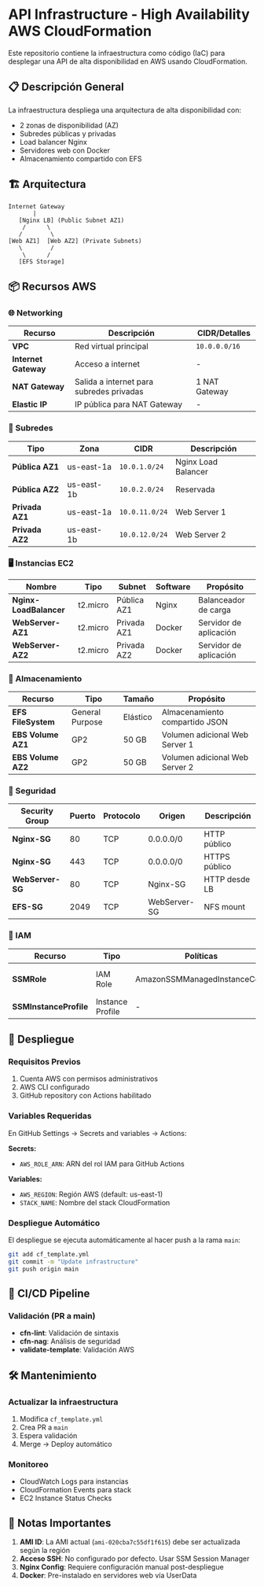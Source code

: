 # API Infrastructure - High Availability AWS CloudFormation

Este repositorio contiene la infraestructura como código (IaC) para desplegar una API de alta disponibilidad en AWS usando CloudFormation.

## 📋 Descripción General

La infraestructura despliega una arquitectura de alta disponibilidad con:
- 2 zonas de disponibilidad (AZ)
- Subredes públicas y privadas
- Load balancer Nginx
- Servidores web con Docker
- Almacenamiento compartido con EFS

## 🏗️ Arquitectura

```
Internet Gateway
       |
   [Nginx LB] (Public Subnet AZ1)
    /      \
   /        \
[Web AZ1]  [Web AZ2] (Private Subnets)
   \        /
    \      /
   [EFS Storage]
```

## 📦 Recursos AWS

### 🌐 Networking

| Recurso | Descripción | CIDR/Detalles |
|---------|-------------|---------------|
| **VPC** | Red virtual principal | `10.0.0.0/16` |
| **Internet Gateway** | Acceso a internet | - |
| **NAT Gateway** | Salida a internet para subredes privadas | 1 NAT Gateway |
| **Elastic IP** | IP pública para NAT Gateway | - |

### 🔀 Subredes

| Tipo | Zona | CIDR | Descripción |
|------|------|------|-------------|
| **Pública AZ1** | us-east-1a | `10.0.1.0/24` | Nginx Load Balancer |
| **Pública AZ2** | us-east-1b | `10.0.2.0/24` | Reservada |
| **Privada AZ1** | us-east-1a | `10.0.11.0/24` | Web Server 1 |
| **Privada AZ2** | us-east-1b | `10.0.12.0/24` | Web Server 2 |

### 🖥️ Instancias EC2

| Nombre | Tipo | Subnet | Software | Propósito |
|--------|------|--------|----------|-----------|
| **Nginx-LoadBalancer** | t2.micro | Pública AZ1 | Nginx | Balanceador de carga |
| **WebServer-AZ1** | t2.micro | Privada AZ1 | Docker | Servidor de aplicación |
| **WebServer-AZ2** | t2.micro | Privada AZ2 | Docker | Servidor de aplicación |

### 💾 Almacenamiento

| Recurso | Tipo | Tamaño | Propósito |
|---------|------|--------|-----------|
| **EFS FileSystem** | General Purpose | Elástico | Almacenamiento compartido JSON |
| **EBS Volume AZ1** | GP2 | 50 GB | Volumen adicional Web Server 1 |
| **EBS Volume AZ2** | GP2 | 50 GB | Volumen adicional Web Server 2 |

### 🔐 Seguridad

| Security Group | Puerto | Protocolo | Origen | Descripción |
|----------------|--------|-----------|---------|-------------|
| **Nginx-SG** | 80 | TCP | 0.0.0.0/0 | HTTP público |
| **Nginx-SG** | 443 | TCP | 0.0.0.0/0 | HTTPS público |
| **WebServer-SG** | 80 | TCP | Nginx-SG | HTTP desde LB |
| **EFS-SG** | 2049 | TCP | WebServer-SG | NFS mount |

### 🔑 IAM

| Recurso | Tipo | Políticas | Propósito |
|---------|------|-----------|-----------|
| **SSMRole** | IAM Role | AmazonSSMManagedInstanceCore | Acceso SSM a instancias |
| **SSMInstanceProfile** | Instance Profile | - | Perfil para EC2 |

## 🚀 Despliegue

### Requisitos Previos

1. Cuenta AWS con permisos administrativos
2. AWS CLI configurado
3. GitHub repository con Actions habilitado

### Variables Requeridas

En GitHub Settings → Secrets and variables → Actions:

**Secrets:**
- `AWS_ROLE_ARN`: ARN del rol IAM para GitHub Actions

**Variables:**
- `AWS_REGION`: Región AWS (default: us-east-1)
- `STACK_NAME`: Nombre del stack CloudFormation

### Despliegue Automático

El despliegue se ejecuta automáticamente al hacer push a la rama `main`:

```bash
git add cf_template.yml
git commit -m "Update infrastructure"
git push origin main
```


## 🔄 CI/CD Pipeline

### Validación (PR a main)
- **cfn-lint**: Validación de sintaxis
- **cfn-nag**: Análisis de seguridad
- **validate-template**: Validación AWS


## 🛠️ Mantenimiento

### Actualizar la infraestructura
1. Modifica `cf_template.yml`
2. Crea PR a `main`
3. Espera validación
4. Merge → Deploy automático

### Monitoreo
- CloudWatch Logs para instancias
- CloudFormation Events para stack
- EC2 Instance Status Checks

## 📝 Notas Importantes

1. **AMI ID**: La AMI actual (`ami-020cba7c55df1f615`) debe ser actualizada según la región
2. **Acceso SSH**: No configurado por defecto. Usar SSM Session Manager
3. **Nginx Config**: Requiere configuración manual post-despliegue
4. **Docker**: Pre-instalado en servidores web vía UserData

